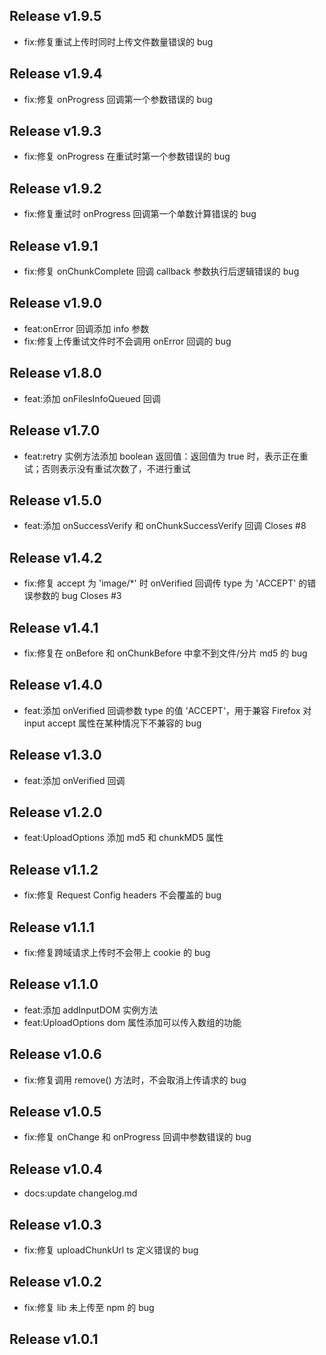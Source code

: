 ## Release v1.9.5
- fix:修复重试上传时同时上传文件数量错误的 bug

## Release v1.9.4
- fix:修复 onProgress 回调第一个参数错误的 bug

## Release v1.9.3
- fix:修复 onProgress 在重试时第一个参数错误的 bug

## Release v1.9.2
- fix:修复重试时 onProgress 回调第一个单数计算错误的 bug

## Release v1.9.1
- fix:修复 onChunkComplete 回调 callback 参数执行后逻辑错误的 bug

## Release v1.9.0
- feat:onError 回调添加 info 参数 
- fix:修复上传重试文件时不会调用 onError 回调的 bug

## Release v1.8.0
- feat:添加 onFilesInfoQueued 回调

## Release v1.7.0
- feat:retry 实例方法添加 boolean 返回值：返回值为 true 时，表示正在重试；否则表示没有重试次数了，不进行重试

## Release v1.5.0
- feat:添加 onSuccessVerify 和 onChunkSuccessVerify 回调 Closes #8

## Release v1.4.2
- fix:修复 accept 为 'image/*' 时 onVerified 回调传 type 为 'ACCEPT' 的错误参数的 bug Closes #3

## Release v1.4.1
- fix:修复在 onBefore 和 onChunkBefore 中拿不到文件/分片 md5 的 bug

## Release v1.4.0
- feat:添加 onVerified 回调参数 type 的值 'ACCEPT'，用于兼容 Firefox 对 input accept 属性在某种情况下不兼容的 bug

## Release v1.3.0
- feat:添加 onVerified 回调

## Release v1.2.0
- feat:UploadOptions 添加 md5 和 chunkMD5 属性

## Release v1.1.2
- fix:修复 Request Config headers 不会覆盖的 bug

## Release v1.1.1
- fix:修复跨域请求上传时不会带上 cookie 的 bug

## Release v1.1.0
- feat:添加 addInputDOM 实例方法
- feat:UploadOptions dom 属性添加可以传入数组的功能

## Release v1.0.6
- fix:修复调用 remove() 方法时，不会取消上传请求的 bug

## Release v1.0.5
- fix:修复 onChange 和 onProgress 回调中参数错误的 bug

## Release v1.0.4
- docs:update changelog.md

## Release v1.0.3
- fix:修复 uploadChunkUrl ts 定义错误的 bug

## Release v1.0.2
- fix:修复 lib 未上传至 npm 的 bug

## Release v1.0.1

